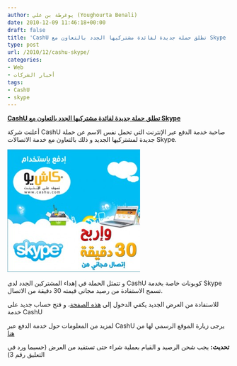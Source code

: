 ```yaml
---
author: يوغرطة بن علي (Youghourta Benali)
date: 2010-12-09 11:46:18+00:00
draft: false
title: 'CashU تطلق حملة جديدة لفائدة مشتركيها الجدد بالتعاون مع Skype '
type: post
url: /2010/12/cashu-skype/
categories:
- Web
- أخبار الشركات
tags:
- CashU
- skype
---
```


**[CashU تطلق حملة جديدة لفائدة مشتركيها الجدد بالتعاون مع Skype](https://www.it-scoop.com/2010/12/cashu-skype/)**


أعلنت شركة CashU صاحبة خدمة الدفع عبر الإنترنت التي تحمل نفس الاسم عن حملة جديدة لمشتركيها الجديد و ذلك بالتعاون مع خدمة الاتصالات Skype.

[![](AR-300x276.jpg)
](https://www.it-scoop.com/2010/12/cashu-skype/)

و تتمثل الحملة في إهداء المشتركين الجدد لدى CashU كوبونات خاصة بخدمة Skype تسمح الاستفادة من رصيد مجاني قيمته 30 دقيقة من الاتصال.

للاستفادة من العرض الجديد يكفي الدخول إلى [هذه الصفحة](http://goo.gl/ny0f3)، و فتح حساب جديد على خدمة CashU

لمزيد من المعلومات حول خدمة الدفع عبر CashU يرجى زيارة الموقع الرسمي لها من [هنا](http://goo.gl/bms9w)

**تحديث:** يجب شحن الرصيد و القيام بعملية شراء حتى تستفيد من العرض (حسبما ورد في التعليق رقم 3)
